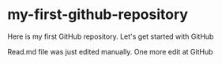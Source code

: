# my-first-github-repository
Here is my first GitHub repository. Let's get started with GitHub

Read.md file was just edited manually. One more edit at GitHub

